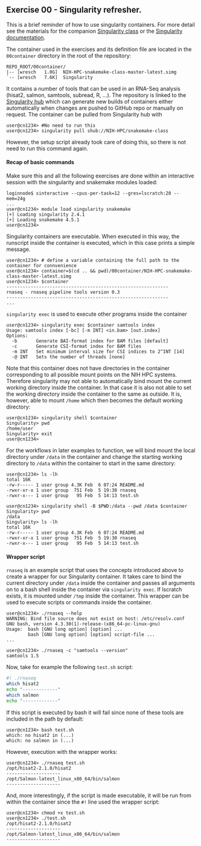 ## Exercise 00 - Singularity refresher.

This is a brief reminder of how to use singularity containers. For more detail
see the materials for the companion
[Singularity class](https://github.com/NIH-HPC/Singularity-Tutorial) or the
[Singularity documentation](http://singularity.lbl.gov/quickstart).

The container used in the exercises and its definition file are located in the
`00container` directory in the root of the repository:

```
REPO_ROOT/00container/
|-- [wresch   1.0G]  NIH-HPC-snakemake-class-master-latest.simg
`-- [wresch   7.6K]  Singularity
```

It contains a number of tools that can be used in an RNA-Seq analysis (hisat2,
salmon, samtools, subread, R, ...). The repository is linked to the [Singularity
hub](https://www.singularity-hub.org/) which can generate new builds of containers
either automatically when changes are pushed to GitHub repo or manually on
request. The container can be pulled from Singularity hub with

```console
user@cn1234> #No need to run this
user@cn1234> singularity pull shub://NIH-HPC/snakemake-class
```

However, the setup script already took care of doing this, so there is not
need to run this command again.

#### Recap of basic commands

Make sure this and all the following exercises are done within an interactive
session with the singularity and snakemake modules loaded:

```console
loginnode$ sinteractive --cpus-per-task=12 --gres=lscratch:20 --mem=24g
...
user@cn1234> module load singularity snakemake
[+] Loading singularity 2.4.1
[+] Loading snakemake 4.5.1
user@cn1234>
```

Singularity containers are executable. When executed in this way, the
runscript inside the container is executed, which in this case prints a simple
message.

```console
user@cn1234> # define a variable containing the full path to the container for connvenience
user@cn1234> container=$(cd .. && pwd)/00container/NIH-HPC-snakemake-class-master-latest.simg
user@cn1234> $container
------------------------------------------------------------
rnaseq - rnaseq pipeline tools version 0.3
------------------------------------------------------------
...
```

`singularity exec` is used to execute other programs inside the container

```console
user@cn1234> singularity exec $container samtools index
Usage: samtools index [-bc] [-m INT] <in.bam> [out.index]
Options:
  -b       Generate BAI-format index for BAM files [default]
  -c       Generate CSI-format index for BAM files
  -m INT   Set minimum interval size for CSI indices to 2^INT [14]
  -@ INT   Sets the number of threads [none]
```

Note that this container does not have directories in the container
corresponding to all possible mount points on the NIH HPC systems. Therefore
singularity may not able to automatically bind mount the current working
directory inside the container. In that case it is also not able to set the
working directory inside the container to the same as outside. It is, however,
able to mount `/home` which then becomes the default working directory:

```console
user@cn1234> singularity shell $container
Singularity> pwd
/home/user
Singularity> exit
user@cn1234>
```

For the workflows in later examples to function, we will bind mount the local
directory under `/data` in the container and change the starting working
directory to `/data` within the container to start in the same directory:

```console
user@cn1234> ls -lh
total 16K
-rw-r----- 1 user group 4.3K Feb  6 07:24 README.md
-rwxr-xr-x 1 user group  751 Feb  5 19:30 rnaseq
-rwxr-x--- 1 user group   95 Feb  5 14:13 test.sh

user@cn1234> singularity shell -B $PWD:/data --pwd /data $container
Singularity> pwd
/data
Singularity> ls -lh
total 16K
-rw-r----- 1 user group 4.3K Feb  6 07:24 README.md
-rwxr-xr-x 1 user group  751 Feb  5 19:30 rnaseq
-rwxr-x--- 1 user group   95 Feb  5 14:13 test.sh
```

#### Wrapper script

`rnaseq` is an example script that uses the concepts introduced above to create a
wrapper for our Singularity container. It takes care to bind the current
directory under `/data` inside the container and passes all arguments on to a
bash shell inside the container via `singularity exec`. If lscratch exists, it
is mounted under `/tmp` inside the container. This wrapper can be used to
execute scripts or commands inside the container.

```console
user@cn1234> ./rnaseq --help
WARNING: Bind file source does not exist on host: /etc/resolv.conf
GNU bash, version 4.3.30(1)-release-(x86_64-pc-linux-gnu)
Usage:  bash [GNU long option] [option] ...
        bash [GNU long option] [option] script-file ...
...

user@cn1234> ./rnaseq -c "samtools --version"
samtools 1.5
```

Now, take for example the following `test.sh` script:

```bash
#! ./rnaseq
which hisat2
echo "-------------"
which salmon
echo "-------------"
```

If this script is executed by bash it will fail since none of these tools are
included in the path by default:

```console
user@cn1234> bash test.sh
which: no hisat2 in (...)
which: no salmon in (...)
```

However, execution with the wrapper works:

```console
user@cn1234> ./rnaseq test.sh
/opt/hisat2-2.1.0/hisat2
--------------------
/opt/Salmon-latest_linux_x86_64/bin/salmon
--------------------
```

And, more interestingly, if the script is made executable, it will be run from within
the container since the `#!` line used the wrapper script:

```console
user@cn1234> chmod +x test.sh
user@cn1234> ./test.sh
/opt/hisat2-2.1.0/hisat2
--------------------
/opt/Salmon-latest_linux_x86_64/bin/salmon
--------------------
```
